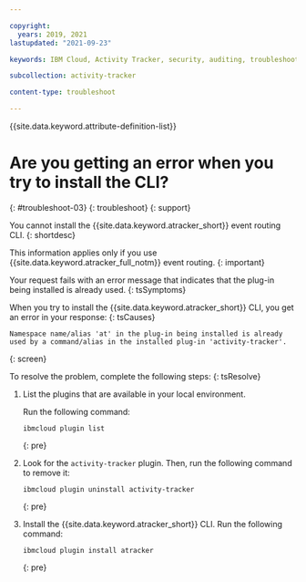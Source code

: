 ```yaml
---

copyright:
  years: 2019, 2021
lastupdated: "2021-09-23"

keywords: IBM Cloud, Activity Tracker, security, auditing, troubleshooting

subcollection: activity-tracker

content-type: troubleshoot

---
```


{{site.data.keyword.attribute-definition-list}}

# Are you getting an error when you try to install the CLI?
{: #troubleshoot-03}
{: troubleshoot}
{: support} 

You cannot install the {{site.data.keyword.atracker_short}} event routing CLI.
{: shortdesc}


This information applies only if you use {{site.data.keyword.atracker_full_notm}} event routing.
{: important}


Your request fails with an error message that indicates that the plug-in being installed is already used.
{: tsSymptoms}

When you try to install the {{site.data.keyword.atracker_short}} CLI, you get an error in your response:
{: tsCauses}

```text
Namespace name/alias 'at' in the plug-in being installed is already used by a command/alias in the installed plug-in 'activity-tracker'.
```
{: screen}


To resolve the problem, complete the following steps:
{: tsResolve}

1. List the plugins that are available in your local environment.

    Run the following command:

    ```text
    ibmcloud plugin list
    ```
    {: pre}

2. Look for the `activity-tracker` plugin. Then, run the following command to remove it:

    ```text
    ibmcloud plugin uninstall activity-tracker
    ```
    {: pre}

3. Install the {{site.data.keyword.atracker_short}} CLI. Run the following command:

    ```text
    ibmcloud plugin install atracker
    ```
    {: pre}








